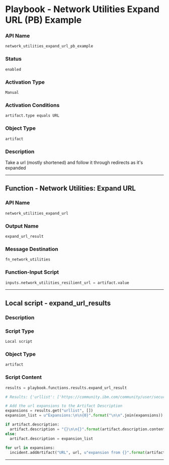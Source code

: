 <!--
    DO NOT MANUALLY EDIT THIS FILE
    THIS FILE IS AUTOMATICALLY GENERATED WITH resilient-sdk codegen
    Generated with resilient-sdk v50.0.151
-->

# Playbook - Network Utilities Expand URL (PB) Example

### API Name
`network_utilities_expand_url_pb_example`

### Status
`enabled`

### Activation Type
`Manual`

### Activation Conditions
`artifact.type equals URL`

### Object Type
`artifact`

### Description
Take a url (mostly shortened) and follow it through redirects as it's expanded


---
## Function - Network Utilities: Expand URL

### API Name
`network_utilities_expand_url`

### Output Name
`expand_url_result`

### Message Destination
`fn_network_utilities`

### Function-Input Script
```python
inputs.network_utilities_resilient_url = artifact.value
```

---

## Local script - expand_url_results

### Description


### Script Type
`Local script`

### Object Type
`artifact`

### Script Content
```python
results = playbook.functions.results.expand_url_result

# Results: {'urllist': ['https://community.ibm.com/community/user/security/communities/community-home?CommunityKey=d2f71e8c-108e-4652-b59c-29d61af7163e', 'https://community.ibm.com/community/user/security/communities/community-home']}

# Add the url expansions to the Artifact Description
expansions = results.get("urllist", [])
expansion_list = u"Expansions:\n\n{0}".format("\n\n".join(expansions)) if expansions else "No Expansions"

if artifact.description:
  artifact.description = "{}\n\n{}".format(artifact.description.content, expansion_list)
else:
  artifact.description = expansion_list
  
for url in expansions:
  incident.addArtifact("URL", url, u"expansion from {}".format(artifact.value))

```

---

